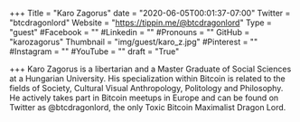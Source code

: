 +++
Title = "Karo Zagorus"
date = "2020-06-05T00:01:37-07:00"
Twitter = "btcdragonlord"
Website = "https://tippin.me/@btcdragonlord"
Type = "guest"
#Facebook = ""
#Linkedin = ""
#Pronouns = ""
GitHub = "karozagorus"
Thumbnail = "img/guest/karo_z.jpg"
#Pinterest = ""
#Instagram = ""
#YouTube = ""
draft = "True"

+++
Karo Zagorus is a libertarian and a Master Graduate of Social Sciences at a Hungarian University. His specialization within Bitcoin is related to the fields of Society, Cultural Visual Anthropology, Politology and Philosophy. He actively takes part in Bitcoin meetups in Europe and can be found on Twitter as @btcdragonlord, the only Toxic Bitcoin Maximalist Dragon Lord.